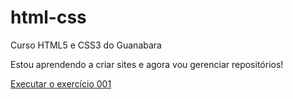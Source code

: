 # html-css
 Curso HTML5 e CSS3 do Guanabara

Estou aprendendo a criar sites e agora vou gerenciar repositórios!

<a href="https://carlosaugustoegas.github.io/html-css/exercicios/EX001/index.html">Executar o exercício 001</a>